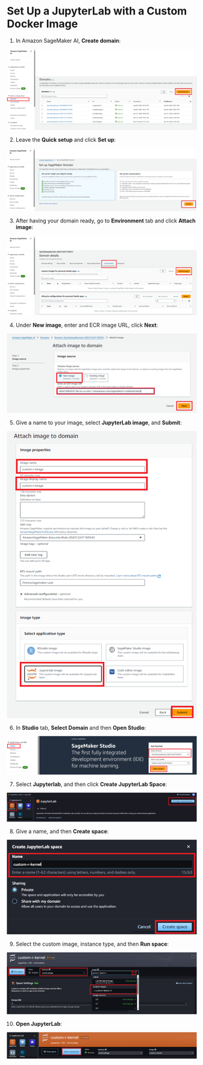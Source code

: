 # Set Up a JupyterLab with a Custom Docker Image

1. In Amazon SageMaker AI, **Create domain**:

![](/images/images_custom_kernel/Capture1.PNG)

2. Leave the **Quick setup** and click **Set up**:

![](/images/images_custom_kernel/Capture2.PNG)

3. After having your domain ready, go to **Environment** tab and click **Attach image**:

![](/images/images_custom_kernel/Capture3.PNG)

4. Under **New image**, enter and ECR image URL, click **Next**:

![](/images/images_custom_kernel/Capture4.PNG)

5. Give a name to your image, select **JupyterLab image**, and **Submit**:

![](/images/images_custom_kernel/Capture5.PNG)

6. In **Studio** tab, **Select Domain** and then **Open Studio**:

![](/images/images_custom_kernel/Capture6.PNG)

7. Select **Jupyterlab**, and then click **Create JupyterLab Space**:

![](/images/images_custom_kernel/Capture7.PNG)

8. Give a name, and then **Create space**:

![](/images/images_custom_kernel/Capture8.PNG)

9. Select the custom image, instance type, and then **Run space**:

![](/images/images_custom_kernel/Capture9.PNG)

10. **Open JupyterLab**:

![](/images/images_custom_kernel/Capture10.PNG)